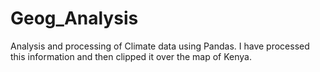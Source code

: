 # Geog_Analysis
Analysis and processing of Climate data using Pandas.
I have processed this information and then clipped it over the map of Kenya.

